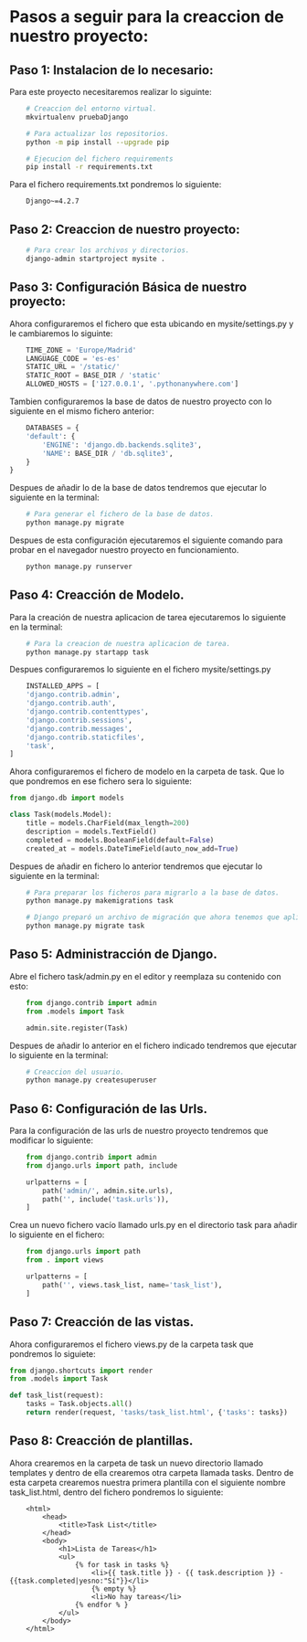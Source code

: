# Pasos a seguir para la creaccion de nuestro proyecto:

## Paso 1: Instalacion de lo necesario:
Para este proyecto necesitaremos realizar lo siguinte:
```bash
    # Creaccion del entorno virtual.
    mkvirtualenv pruebaDjango

    # Para actualizar los repositorios.
    python -m pip install --upgrade pip

    # Ejecucion del fichero requirements
    pip install -r requirements.txt
```

Para el fichero requirements.txt pondremos lo siguiente:

```text
    Django~=4.2.7
```

## Paso 2: Creaccion de nuestro proyecto:

```bash
    # Para crear los archivos y directorios.
    django-admin startproject mysite .
```

## Paso 3: Configuración Básica de nuestro proyecto:
Ahora configuraremos el fichero que esta ubicando en mysite/settings.py y le cambiaremos lo siguinte:

```python
    TIME_ZONE = 'Europe/Madrid'
    LANGUAGE_CODE = 'es-es'
    STATIC_URL = '/static/'
    STATIC_ROOT = BASE_DIR / 'static'
    ALLOWED_HOSTS = ['127.0.0.1', '.pythonanywhere.com']
```

Tambien configuraremos la base de datos de nuestro proyecto con lo siguiente en el mismo fichero anterior:

```python
    DATABASES = {
    'default': {
        'ENGINE': 'django.db.backends.sqlite3',
        'NAME': BASE_DIR / 'db.sqlite3',
    }
}
```

Despues de añadir lo de la base de datos tendremos que ejecutar lo siguiente en la terminal:

```bash
    # Para generar el fichero de la base de datos.
    python manage.py migrate
```

Despues de esta configuración ejecutaremos el siguiente comando para probar en el navegador nuestro proyecto en funcionamiento.

```bash
    python manage.py runserver
```

## Paso 4: Creacción de Modelo.
Para la creación de nuestra aplicacion de tarea ejecutaremos lo siguiente en la terminal:
```bash
    # Para la creacion de nuestra aplicacion de tarea.
    python manage.py startapp task
```

Despues configuraremos lo siguiente en el fichero mysite/settings.py

```python
    INSTALLED_APPS = [
    'django.contrib.admin',
    'django.contrib.auth',
    'django.contrib.contenttypes',
    'django.contrib.sessions',
    'django.contrib.messages',
    'django.contrib.staticfiles',
    'task',
]
```

Ahora configuraremos el fichero de modelo en la carpeta de task. Que lo que pondremos en ese fichero sera lo siguiente:
```python
from django.db import models

class Task(models.Model):
    title = models.CharField(max_length=200)
    description = models.TextField()
    completed = models.BooleanField(default=False)
    created_at = models.DateTimeField(auto_now_add=True)
```

Despues de añadir en fichero lo anterior tendremos que ejecutar lo siguiente en la terminal:

```bash
    # Para preparar los ficheros para migrarlo a la base de datos.
    python manage.py makemigrations task

    # Django preparó un archivo de migración que ahora tenemos que aplicar a nuestra base de datos.
    python manage.py migrate task
```
## Paso 5: Administracción de Django.
Abre el fichero task/admin.py en el editor y reemplaza su contenido con esto:
```python
    from django.contrib import admin
    from .models import Task

    admin.site.register(Task)
```

Despues de añadir lo anterior en el fichero indicado tendremos que ejecutar lo siguiente en la terminal:
```bash
    # Creaccion del usuario.
    python manage.py createsuperuser
```

## Paso 6: Configuración de las Urls.
Para la configuración de las urls de nuestro proyecto tendremos que modificar lo siguiente:
```python
    from django.contrib import admin
    from django.urls import path, include

    urlpatterns = [
        path('admin/', admin.site.urls),
        path('', include('task.urls')),
    ]
```

Crea un nuevo fichero vacío llamado urls.py en el directorio task para añadir lo siguiente en el fichero:
```python
    from django.urls import path
    from . import views

    urlpatterns = [
        path('', views.task_list, name='task_list'),
    ]
```

## Paso 7: Creacción de las vistas.
Ahora configuraremos el fichero views.py de la carpeta task que pondremos lo siguiete:
```python
from django.shortcuts import render
from .models import Task

def task_list(request):
    tasks = Task.objects.all()
    return render(request, 'tasks/task_list.html', {'tasks': tasks})
```

## Paso 8: Creacción de plantillas.
Ahora crearemos en la carpeta de task un nuevo directorio llamado templates y dentro de ella crearemos otra carpeta llamada tasks.
Dentro de esta carpeta crearemos nuestra primera plantilla con el siguiente nombre task_list.html, dentro del fichero pondremos lo siguiente:
```text
    <html>
        <head>
            <title>Task List</title>
        </head>
        <body>
            <h1>Lista de Tareas</h1>
            <ul>
                {% for task in tasks %}
                    <li>{{ task.title }} - {{ task.description }} - {{task.completed|yesno:"Sí"}}</li>
                    {% empty %}
                    <li>No hay tareas</li>
                {% endfor % }
            </ul>
        </body>
    </html>
```
